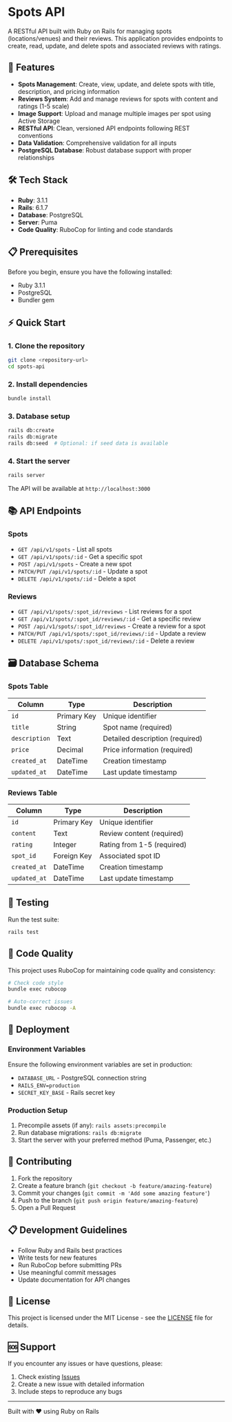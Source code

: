 # Spots API

A RESTful API built with Ruby on Rails for managing spots (locations/venues) and their reviews. This application provides endpoints to create, read, update, and delete spots and associated reviews with ratings.

## 🚀 Features

- **Spots Management**: Create, view, update, and delete spots with title, description, and pricing information
- **Reviews System**: Add and manage reviews for spots with content and ratings (1-5 scale)
- **Image Support**: Upload and manage multiple images per spot using Active Storage
- **RESTful API**: Clean, versioned API endpoints following REST conventions
- **Data Validation**: Comprehensive validation for all inputs
- **PostgreSQL Database**: Robust database support with proper relationships

## 🛠 Tech Stack

- **Ruby**: 3.1.1
- **Rails**: 6.1.7
- **Database**: PostgreSQL
- **Server**: Puma
- **Code Quality**: RuboCop for linting and code standards

## 📋 Prerequisites

Before you begin, ensure you have the following installed:

- Ruby 3.1.1
- PostgreSQL
- Bundler gem

## ⚡ Quick Start

### 1. Clone the repository
```bash
git clone <repository-url>
cd spots-api
```

### 2. Install dependencies
```bash
bundle install
```

### 3. Database setup
```bash
rails db:create
rails db:migrate
rails db:seed  # Optional: if seed data is available
```

### 4. Start the server
```bash
rails server
```

The API will be available at `http://localhost:3000`

## 📚 API Endpoints

### Spots
- `GET /api/v1/spots` - List all spots
- `GET /api/v1/spots/:id` - Get a specific spot
- `POST /api/v1/spots` - Create a new spot
- `PATCH/PUT /api/v1/spots/:id` - Update a spot
- `DELETE /api/v1/spots/:id` - Delete a spot

### Reviews
- `GET /api/v1/spots/:spot_id/reviews` - List reviews for a spot
- `GET /api/v1/spots/:spot_id/reviews/:id` - Get a specific review
- `POST /api/v1/spots/:spot_id/reviews` - Create a review for a spot
- `PATCH/PUT /api/v1/spots/:spot_id/reviews/:id` - Update a review
- `DELETE /api/v1/spots/:spot_id/reviews/:id` - Delete a review

## 🗃 Database Schema

### Spots Table
| Column | Type | Description |
|--------|------|-------------|
| `id` | Primary Key | Unique identifier |
| `title` | String | Spot name (required) |
| `description` | Text | Detailed description (required) |
| `price` | Decimal | Price information (required) |
| `created_at` | DateTime | Creation timestamp |
| `updated_at` | DateTime | Last update timestamp |

### Reviews Table
| Column | Type | Description |
|--------|------|-------------|
| `id` | Primary Key | Unique identifier |
| `content` | Text | Review content (required) |
| `rating` | Integer | Rating from 1-5 (required) |
| `spot_id` | Foreign Key | Associated spot ID |
| `created_at` | DateTime | Creation timestamp |
| `updated_at` | DateTime | Last update timestamp |

## 🧪 Testing

Run the test suite:
```bash
rails test
```

## 📝 Code Quality

This project uses RuboCop for maintaining code quality and consistency:

```bash
# Check code style
bundle exec rubocop

# Auto-correct issues
bundle exec rubocop -A
```

## 🚀 Deployment

### Environment Variables
Ensure the following environment variables are set in production:
- `DATABASE_URL` - PostgreSQL connection string
- `RAILS_ENV=production`
- `SECRET_KEY_BASE` - Rails secret key


### Production Setup
1. Precompile assets (if any): `rails assets:precompile`
2. Run database migrations: `rails db:migrate`
3. Start the server with your preferred method (Puma, Passenger, etc.)

## 🤝 Contributing

1. Fork the repository
2. Create a feature branch (`git checkout -b feature/amazing-feature`)
3. Commit your changes (`git commit -m 'Add some amazing feature'`)
4. Push to the branch (`git push origin feature/amazing-feature`)
5. Open a Pull Request

## 📋 Development Guidelines

- Follow Ruby and Rails best practices
- Write tests for new features
- Run RuboCop before submitting PRs
- Use meaningful commit messages
- Update documentation for API changes

## 📄 License

This project is licensed under the MIT License - see the [LICENSE](LICENSE) file for details.

## 🆘 Support

If you encounter any issues or have questions, please:
1. Check existing [Issues](../../issues)
2. Create a new issue with detailed information
3. Include steps to reproduce any bugs

---

Built with ❤️ using Ruby on Rails
